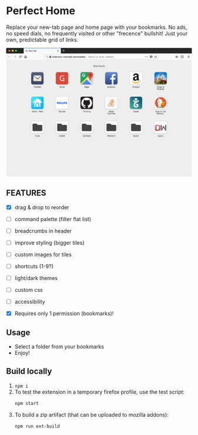 # Perfect Home
Replace your new-tab page and home page with your bookmarks.
No ads, no speed dials, no frequently visited or other "frecence" bullshit!
Just your own, predictable grid of links.

![Screen1](_stuff/screen1.png)


## FEATURES
- [x] drag & drop to reorder
- [ ] command palette (filter flat list)
- [ ] breadcrumbs in header
- [ ] improve styling (bigger tiles)
- [ ] custom images for tiles
- [ ] shortcuts (1-9?)
- [ ] light/dark themes
- [ ] custom css
- [ ] accessibility
- [x] Requires only 1 permission (bookmarks)!


## Usage
- Select a folder from your bookmarks
- Enjoy!


## Build locally
1. `npm i`
2. To test the extension in a temporary firefox profile, use the test script:
    ```sh
    npm start
    ```
3. To build a zip artifact (that can be uploaded to mozilla addons):
    ```sh
    npm run ext-build
    ```
